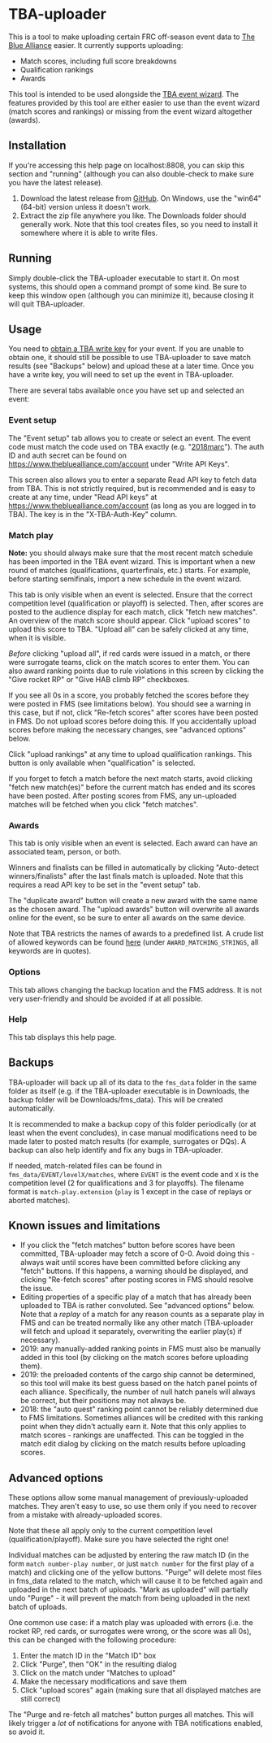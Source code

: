 # TBA-uploader


This is a tool to make uploading certain FRC off-season event data to [The Blue
Alliance](https://www.thebluealliance.com/) easier. It currently supports
uploading:

* Match scores, including full score breakdowns
* Qualification rankings
* Awards

This tool is intended to be used alongside the [TBA event
wizard](https://www.thebluealliance.com/eventwizard). The features provided by
this tool are either easier to use than the event wizard (match scores and
rankings) or missing from the event wizard altogether (awards).

## Installation

If you're accessing this help page on localhost:8808, you can skip this section
and "running" (although you can also double-check to make sure you have the
latest release).

1. Download the latest release from
   [GitHub](https://github.com/lethosor/TBA-uploader/releases). On Windows, use
   the "win64" (64-bit) version unless it doesn't work.
2. Extract the zip file anywhere you like. The Downloads folder should generally
   work. Note that this tool creates files, so you need to install it somewhere
   where it is able to write files.

## Running

Simply double-click the TBA-uploader executable to start it. On most systems,
this should open a command prompt of some kind. Be sure to keep this window open
(although you can minimize it), because closing it will quit TBA-uploader.

## Usage

You need to [obtain a TBA write
key](https://www.thebluealliance.com/request/apiwrite) for your event. If you
are unable to obtain one, it should still be possible to use TBA-uploader to
save match results (see "Backups" below) and upload these at a later time.
Once you have a write key, you will need to set up the event in TBA-uploader.

There are several tabs available once you have set up and selected an event:

### Event setup

The "Event setup" tab allows you to create or select an event. The event code
must match the code used on TBA exactly (e.g.
"[2018marc](https://www.thebluealliance.com/event/2018marc)"). The auth ID and
auth secret can be found on https://www.thebluealliance.com/account under "Write
API Keys".

This screen also allows you to enter a separate Read API key to fetch data from
TBA. This is not strictly required, but is recommended and is easy to create at
any time, under "Read API keys" at https://www.thebluealliance.com/account (as
long as you are logged in to TBA). The key is in the "X-TBA-Auth-Key" column.

### Match play

**Note:** you should always make sure that the most recent match schedule has
been imported in the TBA event wizard. This is important when a new round of
matches (qualifications, quarterfinals, etc.) starts. For example, before
starting semifinals, import a new schedule in the event wizard.

This tab is only visible when an event is selected. Ensure that the correct
competition level (qualification or playoff) is selected. Then, after scores are
posted to the audience display for each match, click "fetch new matches". An
overview of the match score should appear. Click "upload scores" to upload this
score to TBA. "Upload all" can be safely clicked at any time, when it is
visible.

*Before* clicking "upload all", if red cards were issued in a match, or there
were surrogate teams, click on the match scores to enter them. You can also
award ranking points due to rule violations in this screen by clicking the "Give
rocket RP" or "Give HAB climb RP" checkboxes.

If you see all 0s in a score, you probably fetched the scores before they were
posted in FMS (see limitations below). You should see a warning in this case,
but if not, click "Re-fetch scores" after scores have been posted in FMS. Do not
upload scores before doing this. If you accidentally upload scores before making
the necessary changes, see "advanced options" below.

Click "upload rankings" at any time to upload qualification rankings. This
button is only available when "qualification" is selected.

If you forget to fetch a match before the next match starts, avoid clicking
"fetch new match(es)" before the current match has ended and its scores have
been posted. After posting scores from FMS, any un-uploaded matches will be
fetched when you click "fetch matches".

### Awards

This tab is only visible when an event is selected. Each award can have an
associated team, person, or both.

Winners and finalists can be filled in automatically by clicking "Auto-detect
winners/finalists" after the last finals match is uploaded. Note that this
requires a read API key to be set in the "event setup" tab.

The "duplicate award" button will create a new award with the same name as the
chosen award. The "upload awards" button will overwrite all awards online for
the event, so be sure to enter all awards on the same device.

Note that TBA restricts the names of awards to a predefined list. A crude list
of allowed keywords can be found
[here](https://github.com/the-blue-alliance/the-blue-alliance/blob/master/helpers/award_helper.py)
(under `AWARD_MATCHING_STRINGS`, all keywords are in quotes).

### Options

This tab allows changing the backup location and the FMS address. It is not very
user-friendly and should be avoided if at all possible.

### Help

This tab displays this help page.

## Backups

TBA-uploader will back up all of its data to the `fms_data` folder in the same
folder as itself (e.g. if the TBA-uploader executable is in Downloads, the
backup folder will be Downloads/fms_data). This will be created automatically.

It is recommended to make a backup copy of this folder periodically (or at least
when the event concludes), in case manual modifications need to be made later to
posted match results (for example, surrogates or DQs). A backup can also help
identify and fix any bugs in TBA-uploader.

If needed, match-related files can be found in `fms_data/EVENT/levelX/matches`,
where `EVENT` is the event code and `X` is the competition level (2 for
qualifications and 3 for playoffs). The filename format is
``match-play.extension`` (``play`` is 1 except in the case of replays or aborted
matches).

## Known issues and limitations
* If you click the "fetch matches" button before scores have been committed,
  TBA-uploader may fetch a score of 0-0. Avoid doing this - always wait until
  scores have been committed before clicking any "fetch" buttons. If this
  happens, a warning should be displayed, and clicking "Re-fetch scores" after
  posting scores in FMS should resolve the issue.
* Editing properties of a specific play of a match that has already been
  uploaded to TBA is rather convoluted. See "advanced options" below. Note that
  a *replay* of a match for any reason counts as a separate play in FMS and can
  be treated normally like any other match (TBA-uploader will fetch and upload
  it separately, overwriting the earlier play(s) if necessary).
* 2019: any manually-added ranking points in FMS must also be manually added in
  this tool (by clicking on the match scores before uploading them).
* 2019: the preloaded contents of the cargo ship cannot be determined, so this
  tool will make its best guess based on the hatch panel points of each
  alliance. Specifically, the number of null hatch panels will always be
  correct, but their positions may not always be.
* 2018: the "auto quest" ranking point cannot be reliably determined due to FMS
  limitations. Sometimes alliances will be credited with this ranking point when
  they didn't actually earn it. Note that this only applies to match scores -
  rankings are unaffected. This can be toggled in the match edit dialog by
  clicking on the match results before uploading scores.

## Advanced options

These options allow some manual management of previously-uploaded matches. They
aren't easy to use, so use them only if you need to recover from a mistake with
already-uploaded scores.

Note that these all apply only to the current competition level
(qualification/playoff). Make sure you have selected the right one!

Individual matches can be adjusted by entering the raw match ID (in the form
``match number-play number``, or just ``match number`` for the first play of a
match) and clicking one of the yellow buttons. "Purge" will delete most files in
fms_data related to the match, which will cause it to be fetched again and
uploaded in the next batch of uploads. "Mark as uploaded" will partially undo
"Purge" - it will prevent the match from being uploaded in the next batch of
uploads.

One common use case: if a match play was uploaded with errors (i.e. the rocket
RP, red cards, or surrogates were wrong, or the score was all 0s), this can be
changed with the following procedure:

1. Enter the match ID in the "Match ID" box
2. Click "Purge", then "OK" in the resulting dialog
3. Click on the match under "Matches to upload"
4. Make the necessary modifications and save them
5. Click "upload scores" again (making sure that all displayed matches are still
   correct)

The "Purge and re-fetch all matches" button purges all matches. This will likely
trigger a *lot* of notifications for anyone with TBA notifications enabled, so
avoid it.
